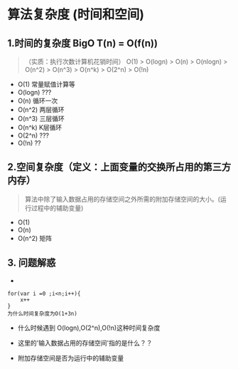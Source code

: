 <!--
 * @Author: HarlieYang
 * @Date: 2020-07-24 14:00:58
 * @LastEditTime: 2020-07-26 19:08:12
 * @LastEditors: Please set LastEditors
 * @Description: 复杂度
 * @FilePath: /数据结构/js/复杂度.md
--> 
# 算法复杂度 (时间和空间)
##  1.时间的复杂度 BigO T(n) = O(f(n))
> （实质：执行次数计算机花销时间）
> O(1) > O(logn) > O(n) > O(nlogn) > O(n^2) > O(n^3) > O(n^k) > O(2^n) > O(!n)
* O(1) 常量赋值计算等
* O(logn)  ???
* O(n) 循环一次
* O(n^2) 两层循环
* O(n^3) 三层循环
* O(n^k) K层循环
* O(2^n) ???
* O(!n) ??

## 2.空间复杂度（定义：上面变量的交换所占用的第三方内存）
> 算法中除了输入数据占用的存储空间之外所需的附加存储空间的大小。(运行过程中的辅助变量)
* O(1) 
* O(n)    
* O(n^2)  矩阵


## 3. 问题解惑
- 
```
for(var i =0 ;i<n;i++){
    x++
}
为什么时间复杂度为O(1+3n)
```
- 什么时候遇到 O(logn),O(2^n),O(!n)这种时间复杂度

- 这里的'输入数据占用的存储空间'指的是什么？？
- 附加存储空间是否为运行中的辅助变量